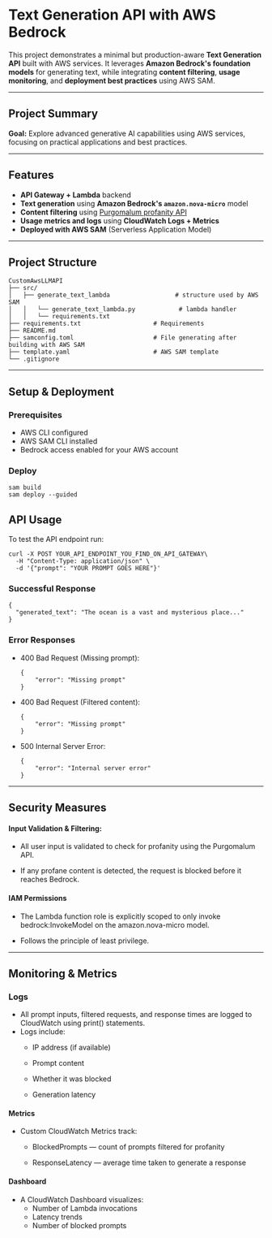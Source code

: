 # Text Generation API with AWS Bedrock

This project demonstrates a minimal but production-aware **Text Generation API** built with AWS services. It leverages **Amazon Bedrock's foundation models** for generating text, while integrating **content filtering**, **usage monitoring**, and **deployment best practices** using AWS SAM.

---

## Project Summary

**Goal:** Explore advanced generative AI capabilities using AWS services, focusing on practical applications and best practices.

---

## Features

- **API Gateway + Lambda** backend
- **Text generation** using **Amazon Bedrock's `amazon.nova-micro`** model
- **Content filtering** using [Purgomalum profanity API](https://www.purgomalum.com/)
- **Usage metrics and logs** using **CloudWatch Logs + Metrics**
- **Deployed with AWS SAM** (Serverless Application Model)

---

## Project Structure 
```
CustomAwsLLMAPI
├── src/
│   ├── generate_text_lambda                  # structure used by AWS SAM
│   │   └── generate_text_lambda.py            # lambda handler 
│   │   └── requirements.txt  
├── requirements.txt                    # Requirements
├── README.md
├── samconfig.toml                      # File generating after building with AWS SAM
├── template.yaml                       # AWS SAM template
└── .gitignore
```

---

## Setup & Deployment

### Prerequisites

- AWS CLI configured
- AWS SAM CLI installed
- Bedrock access enabled for your AWS account

### Deploy

```
sam build
sam deploy --guided
```

## API Usage 
To test the API endpoint run:
```
curl -X POST YOUR_API_ENDPOINT_YOU_FIND_ON_API_GATEWAY\
  -H "Content-Type: application/json" \
  -d '{"prompt": "YOUR PROMPT GOES HERE"}'  
```

### Successful Response
```
{
  "generated_text": "The ocean is a vast and mysterious place..."
}
```

### Error Responses
- 400 Bad Request (Missing prompt): 
    ```
    {
        "error": "Missing prompt"
    }
    ```
- 400 Bad Request (Filtered content):
    ```
    {
        "error": "Missing prompt"
    }
    ```
- 500 Internal Server Error:
    ```
    {
        "error": "Internal server error"
    }
    ```

---

## Security Measures 
#### Input Validation & Filtering:
- All user input is validated to check for profanity using the Purgomalum API.

- If any profane content is detected, the request is blocked before it reaches Bedrock.

#### IAM Permissions
- The Lambda function role is explicitly scoped to only invoke bedrock:InvokeModel on the amazon.nova-micro model.

- Follows the principle of least privilege.

---

## Monitoring & Metrics
### Logs
- All prompt inputs, filtered requests, and response times are logged to CloudWatch using print() statements.
- Logs include:
    - IP address (if available)

    - Prompt content

    - Whether it was blocked

    - Generation latency

#### Metrics
- Custom CloudWatch Metrics track:
    - BlockedPrompts — count of prompts filtered for profanity

    - ResponseLatency — average time taken to generate a response

#### Dashboard
- A CloudWatch Dashboard visualizes:
    - Number of Lambda invocations
    - Latency trends
    - Number of blocked prompts
